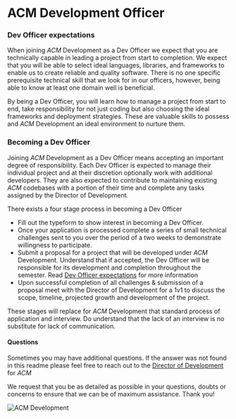 # ACM Development Officer

### Dev Officer expectations

When joining _ACM_ Development as a Dev Officer we expect that you are technically capable in leading a project from start to completion. We expect that you will be able to select ideal languages, libraries, and frameworks to enable us to create reliable and quality software. There is no one specific prerequisite technical skill that we look for in our officers, however, being able to know at least one domain well is beneficial. 

By being a Dev Officer, you will learn how to manage a project from start to end, take responsibility for not just coding but also choosing the ideal frameworks and deployment strategies. These are valuable skills to possess and _ACM_ Development an ideal environment to nurture them.

### Becoming a Dev Officer

Joining _ACM_ Development as a Dev Officer means accepting an important degree of responsibility. Each Dev Officer is expected to manage their individual project and at their discretion optionally work with additional developers. They are also expected to contribute to maintaining existing _ACM_ codebases with a portion of their time and complete any tasks assigned by the Director of Development. 

There exists a four stage process in becoming a Dev Officer
 - Fill out the typeform to show interest in becoming a Dev Officer.
 - Once your application is processed complete a series of small technical challenges sent to you over the period of a two weeks to demonstrate willingness to participate.
 - Submit a proposal for a project that will be developed under _ACM_ Development. Understand that if accepted, the Dev Officer will be responsible for its development and completion throughout the semester. Read [Dev Officer expectations](./readme.md) for more information
 - Upon successful completion of all challenges & submission of a proposal meet with the Director of Development for a 1v1 to discuss the scope, timeline, projected growth and development of the project.

These stages will replace for _ACM_ Development that standard process of application and interview. Do understand that the lack of an interview is no substitute for lack of communication. 

#### Questions

Sometimes you may have additional questions. If the answer was not found in this readme please feel free to reach out to the [Director of Development](mailto:development@acmutd.co) for _ACM_

We request that you be as detailed as possible in your questions, doubts or concerns to ensure that we can be of maximum assistance. Thank you!

![ACM Development](https://www.acmutd.co/brand/Development/Banners/light_dark_background.png)
